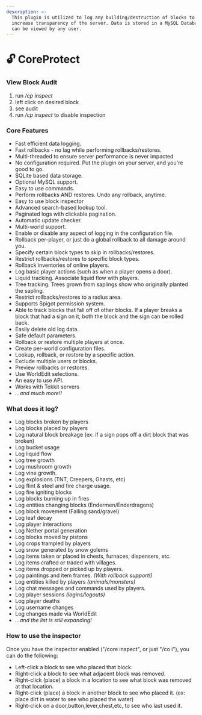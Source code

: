 ```yaml
---
description: >-
  This plugin is utilized to log any building/destruction of blocks to further
  increase transparency of the server. Data is stored in a MySQL Database and
  can be viewed by any user.
---
```


# 🔓 CoreProtect

### View Block Audit

1. run _/cp inspect_
2. left click on desired block
3. see audit
4. run _/cp inspect_ to disable inspection

### Core Features

* Fast efficient data logging.
* Fast rollbacks - no lag while performing rollbacks/restores.
* Multi-threaded to ensure server performance is never impacted
* No configuration required. Put the plugin on your server, and you're good to go.
* SQLite based data storage.
* Optional MySQL support.
* Easy to use commands.
* Perform rollbacks AND restores. Undo any rollback, anytime.
* Easy to use block inspector
* Advanced search-based lookup tool.
* Paginated logs with clickable pagination.
* Automatic update checker.
* Multi-world support.
* Enable or disable any aspect of logging in the configuration file.
* Rollback per-player, or just do a global rollback to all damage around you.
* Specify certain block types to skip in rollbacks/restores.
* Restrict rollbacks/restores to specific block types.
* Rollback inventories of online players.
* Log basic player actions (such as when a player opens a door).
* Liquid tracking. Associate liquid flow with players.
* Tree tracking. Trees grown from saplings show who originally planted the sapling.
* Restrict rollbacks/restores to a radius area.
* Supports Spigot permission system.
* Able to track blocks that fall off of other blocks. If a player breaks a block that had a sign on it, both the block and the sign can be rolled back.
* Easily delete old log data.
* Safe default parameters.
* Rollback or restore multiple players at once.
* Create per-world configuration files.
* Lookup, rollback, or restore by a specific action.
* Exclude multiple users or blocks.
* Preview rollbacks or restores.
* Use WorldEdit selections.
* An easy to use API.
* Works with Tekkit servers
* _...and much more!!_

### What does it log?

* Log blocks broken by players
* Log blocks placed by players
* Log natural block breakage (ex: if a sign pops off a dirt block that was broken)
* Log bucket usage
* Log liquid flow
* Log tree growth
* Log mushroom growth
* Log vine growth.
* Log explosions (TNT, Creepers, Ghasts, etc)
* Log flint & steel and fire charge usage.
* Log fire igniting blocks
* Log blocks burning up in fires
* Log entities changing blocks (Endermen/Enderdragons)
* Log block movement (Falling sand/gravel)
* Log leaf decay
* Log player interactions
* Log Nether portal generation
* Log blocks moved by pistons
* Log crops trampled by players
* Log snow generated by snow golems
* Log items taken or placed in chests, furnaces, dispensers, etc.
* Log items crafted or traded with villages.
* Log items dropped or picked up by players.
* Log paintings and item frames. _(With rollback support!)_
* Log entities killed by players _(animals/monsters)_
* Log chat messages and commands used by players.
* Log player sessions _(logins/logouts)_
* Log player deaths
* Log username changes
* Log changes made via WorldEdit
* _...and the list is still expanding!_

### How to use the inspector

Once you have the inspector enabled ("/core inspect", or just "/co i"), you can do the following:

* Left-click a block to see who placed that block.
* Right-click a block to see what adjacent block was removed.
* Right-click (place) a block in a location to see what block was removed at that location.
* Right-click (place) a block in another block to see who placed it. (ex: place dirt in water to see who placed the water)
* Right-click on a door,button,lever,chest,etc, to see who last used it.
